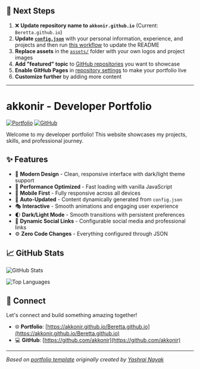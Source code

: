 ## 🚀 Next Steps

1. ❌ **Update repository name to `akkonir.github.io`** (Current: `Beretta.github.io`)
2. **Update [`config.json`](https://github.com/akkonir/Beretta.github.io/blob/main/config.json)** with your personal information, experience, and projects and then run [this workflow](https://github.com/akkonir/Beretta.github.io/actions/workflows/update-readme.yml) to update the README
3. **Replace assets** in the [`assets/`](https://github.com/akkonir/Beretta.github.io/tree/main/assets/) folder with your own logos and project images
4. **Add "featured" topic** to [GitHub repositories](https://github.com/akkonir?tab=repositories) you want to showcase
5. **Enable GitHub Pages** in [repository settings](https://github.com/akkonir/Beretta.github.io/settings/pages) to make your portfolio live
6. **Customize further** by adding more content

---

# akkonir - Developer Portfolio

<div align="left">
  
[![Portfolio](https://img.shields.io/badge/🌐_Visit_Portfolio-Live-brightgreen?style=for-the-badge)](https://akkonir.github.io/Beretta.github.io)
[![GitHub](https://img.shields.io/badge/GitHub-Profile-181717?style=for-the-badge&logo=github)](https://github.com/akkonir)

</div>

Welcome to my developer portfolio! This website showcases my projects, skills, and professional journey.

## ✨ Features

- 🎨 **Modern Design** - Clean, responsive interface with dark/light theme support
- 🚀 **Performance Optimized** - Fast loading with vanilla JavaScript
- 📱 **Mobile First** - Fully responsive across all devices
- 🔄 **Auto-Updated** - Content dynamically generated from `config.json`
- 🎭 **Interactive** - Smooth animations and engaging user experience
- 🌓 **Dark/Light Mode** - Smooth transitions with persistent preferences
- 🔗 **Dynamic Social Links** - Configurable social media and professional links
- ⚙️ **Zero Code Changes** - Everything configured through JSON

## 📈 GitHub Stats

<div align="left">

![GitHub Stats](https://github-readme-stats.vercel.app/api?username=akkonir&theme=dark&hide_border=true&include_all_commits=true&count_private=true)

![Top Languages](https://github-readme-stats.vercel.app/api/top-langs/?username=akkonir&theme=dark&hide_border=true&include_all_commits=true&count_private=true&layout=compact)

</div>

## 🤝 Connect

Let's connect and build something amazing together!

- 🌐 **Portfolio**: [https://akkonir.github.io/Beretta.github.io](https://akkonir.github.io/Beretta.github.io)
- 💻 **GitHub**: [https://github.com/akkonir](https://github.com/akkonir)

---

*Based on [portfolio template](https://github.com/yashrajnayak/developer-portfolio) originally created by [Yashraj Nayak](https://github.com/yashrajnayak)*